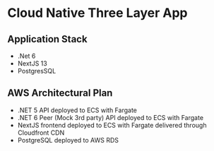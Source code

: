 # Cloud Native Three Layer App

## Application Stack

- .Net 6
- NextJS 13
- PostgresSQL

## AWS Architectural Plan

- .NET 5 API deployed to ECS with Fargate
- .NET 6 Peer (Mock 3rd party) API deployed to ECS with Fargate
- NextJS frontend deployed to ECS with Fargate delivered through Cloudfront CDN
- PostgreSQL deployed to AWS RDS
